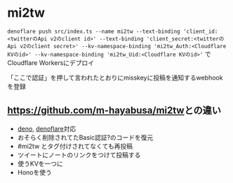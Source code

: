 # mi2tw

`denoflare push src/index.ts --name mi2tw --text-binding 'client_id:<twitterのApi v2のclient id>' --text-binding 'client_secret:<twitterのApi v2のclient secret>' --kv-namespace-binding 'mi2tw_Auth:<Cloudflare KVのid>' --kv-namespace-binding 'mi2tw_Uid:<Cloudflare KVのid>'` でCloudflare Workersにデプロイ

「ここで認証」を押して言われたとおりにmisskeyに投稿を通知するwebhookを登録

## <https://github.com/m-hayabusa/mi2tw>との違い

* [deno](https://deno.com/), [denoflare](https://denoflare.dev)対応
* おそらく削除されてたBasic認証?のコードを復元
* #mi2tw とタグ付けされてなくても再投稿
* ツイートにノートのリンクをつけて投稿する
* 使うKVを一つに
* Honoを使う
